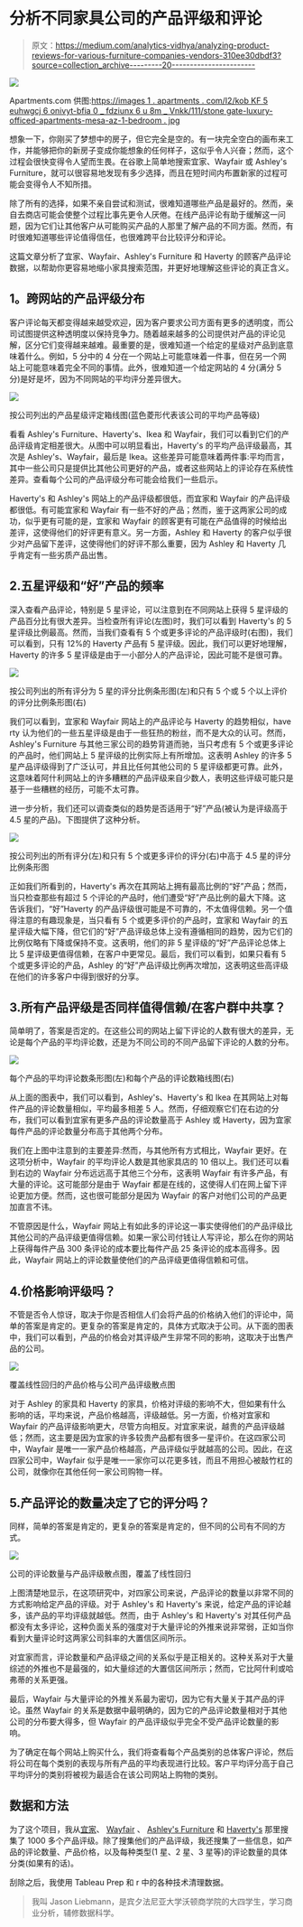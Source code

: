 # 分析不同家具公司的产品评级和评论

> 原文：<https://medium.com/analytics-vidhya/analyzing-product-reviews-for-various-furniture-companies-vendors-310ee30dbdf3?source=collection_archive---------20----------------------->

![](img/d1e6df4ae679d85fe2c06a8adb6d6acd.png)

Apartments.com 供图:[https://images 1 . apartments . com/I2/kob KF 5 euhwgcj 6 onivyt-bfia 0 _ fdziunx 6 u 8m _ Vnkk/111/stone gate-luxury-officed-apartments-mesa-az-1-bedroom . jpg](https://images1.apartments.com/i2/KOBkf5EUHWgcJ6oNIvyT-BFIA0_fDZiunX6u8M_Vnkk/111/stonegate-luxury-furnished-apartments-mesa-az-1-bedroom.jpg)

想象一下，你刚买了梦想中的房子，但它完全是空的。有一块完全空白的画布来工作，并能够把你的新房子变成你能想象的任何样子，这似乎令人兴奋；然而，这个过程会很快变得令人望而生畏。在谷歌上简单地搜索宜家、Wayfair 或 Ashley's Furniture，就可以很容易地发现有多少选择，而且在短时间内布置新家的过程可能会变得令人不知所措。

除了所有的选择，如果不亲自尝试和测试，很难知道哪些产品是最好的。然而，亲自去商店可能会使整个过程比事先更令人厌倦。在线产品评论有助于缓解这一问题，因为它们让其他客户从可能购买产品的人那里了解产品的不同方面。然而，有时很难知道哪些评论值得信任，也很难跨平台比较评分和评论。

这篇文章分析了宜家、Wayfair、Ashley's Furniture 和 Haverty 的顾客产品评论数据，以帮助你更容易地缩小家具搜索范围，并更好地理解这些评论的真正含义。

## **1。跨网站的产品评级分布**

客户评论每天都变得越来越受欢迎，因为客户要求公司方面有更多的透明度，而公司试图提供这种透明度以保持竞争力。随着越来越多的公司提供对产品的评论见解，区分它们变得越来越难。最重要的是，很难知道一个给定的星级对产品到底意味着什么。例如，5 分中的 4 分在一个网站上可能意味着一件事，但在另一个网站上可能意味着完全不同的事情。此外，很难知道一个给定网站的 4 分(满分 5 分)是好是坏，因为不同网站的平均评分差异很大。

![](img/c166f9fa29c523cf5fe1680261f375ed.png)

按公司列出的产品星级评定箱线图(蓝色菱形代表该公司的平均产品等级)

看看 Ashley's Furniture、Haverty's、Ikea 和 Wayfair，我们可以看到它们的产品评级肯定相差很大。从图中可以明显看出，Haverty's 的平均产品评级最高，其次是 Ashley's、Wayfair，最后是 Ikea。这些差异可能意味着两件事:平均而言，其中一些公司只是提供比其他公司更好的产品，或者这些网站上的评论存在系统性差异。查看每个公司的产品评级分布可能会给我们一些启示。

Haverty's 和 Ashley's 网站上的产品评级都很低，而宜家和 Wayfair 的产品评级都很低。有可能宜家和 Wayfair 有一些不好的产品；然而，鉴于这两家公司的成功，似乎更有可能的是，宜家和 Wayfair 的顾客更有可能在产品值得的时候给出差评，这使得他们的好评更有意义。另一方面，Ashley 和 Haverty 的客户似乎很少对产品留下差评，这使得他们的好评不那么重要，因为 Ashley 和 Haverty 几乎肯定有一些劣质产品出售。

## 2.五星评级和“好”产品的频率

深入查看产品评论，特别是 5 星评论，可以注意到在不同网站上获得 5 星评级的产品百分比有很大差异。当检查所有评论(左图)时，我们可以看到 Haverty's 的 5 星评级比例最高。然而，当我们查看有 5 个或更多评论的产品评级时(右图)，我们可以看到，只有 12%的 Haverty 产品有 5 星评级。因此，我们可以更好地理解，Haverty 的许多 5 星评级是由于一小部分人的产品评论，因此可能不是很可靠。

![](img/8fc66ee382b2d605f0d0ecb013ae12f6.png)

按公司列出的所有评分为 5 星的评分比例条形图(左)和只有 5 个或 5 个以上评价的评分比例条形图(右)

我们可以看到，宜家和 Wayfair 网站上的产品评论与 Haverty 的趋势相似，have rty 认为他们的一些五星评级是由于一些狂热的粉丝，而不是大众的认可。然而，Ashley's Furniture 与其他三家公司的趋势背道而驰，当只考虑有 5 个或更多评论的产品时，他们网站上 5 星评级的比例实际上有所增加。这表明 Ashley 的许多 5 星产品评级得到了广泛认可，并且比任何其他公司的 5 星评级都更可靠。此外，这意味着阿什利网站上的许多糟糕的产品评级来自少数人，表明这些评级可能只是基于一些糟糕的经历，可能不太可靠。

进一步分析，我们还可以调查类似的趋势是否适用于“好”产品(被认为是评级高于 4.5 星的产品)。下图提供了这种分析。

![](img/c1482ce452ab90e0b8d5aa6536026ff1.png)

按公司列出的所有评分(左)和只有 5 个或更多评价的评分(右)中高于 4.5 星的评分比例条形图

正如我们所看到的，Haverty's 再次在其网站上拥有最高比例的“好”产品；然而，当只检查那些有超过 5 个评论的产品时，他们遭受“好”产品比例的最大下降。这告诉我们，“好”Haverty 的产品评级很可能是不可靠的，不太值得信赖。另一个值得注意的有趣现象是，当只看有 5 个或更多评价的产品时，宜家和 Wayfair 的五星评级大幅下降，但它们的“好”产品评级总体上没有遵循相同的趋势，因为它们的比例仅略有下降或保持不变。这表明，他们的非 5 星评级的“好”产品评论总体上比 5 星评级更值得信赖，在客户中更常见。最后，我们可以看到，如果只看有 5 个或更多评论的产品，Ashley 的“好”产品评级比例再次增加，这表明这些高评级在他们的许多客户中得到很好的分享。

## 3.所有产品评级是否同样值得信赖/在客户群中共享？

简单明了，答案是否定的。在这些公司的网站上留下评论的人数有很大的差异，无论是每个产品的平均评论数，还是为不同公司的不同产品留下评论的人数的分布。

![](img/aa6ce9ea617032c217543b1503ad6e40.png)

每个产品的平均评论数条形图(左)和每个产品的评论数箱线图(右)

从上面的图表中，我们可以看到，Ashley's、Haverty's 和 Ikea 在其网站上对每件产品的评论数量相似，平均最多相差 5 人。然而，仔细观察它们在右边的分布，我们可以看到宜家有更多产品的评论数量高于 Ashley 或 Haverty，因为宜家每件产品的评论数量分布高于其他两个分布。

我们在上图中注意到的主要差异:然而，与其他所有方式相比，Wayfair 更好。在这项分析中，Wayfair 的平均评论人数是其他家具店的 10 倍以上。我们还可以看到右边的 Wayfair 分布远远高于其他三个分布，这表明 Wayfair 有许多产品，有大量的评论。这可能部分是由于 Wayfair 都是在线的，这使得人们在网上留下评论更加方便。然而，这也很可能部分是因为 Wayfair 的客户对他们公司的产品更加直言不讳。

不管原因是什么，Wayfair 网站上有如此多的评论这一事实使得他们的产品评级比其他公司的产品评级更值得信赖。如果一家公司付钱让人写评论，那么在你的网站上获得每件产品 300 条评论的成本要比每件产品 25 条评论的成本高得多。因此，Wayfair 网站上的评论数量使他们的产品评级更值得信赖和可信。

## 4.价格影响评级吗？

不管是否令人惊讶，取决于你是否相信人们会将产品的价格纳入他们的评论中，简单的答案是肯定的。更复杂的答案是肯定的，具体方式取决于公司。从下面的图表中，我们可以看到，产品的价格会对其评级产生非常不同的影响，这取决于出售产品的公司。

![](img/1c40e15669414834f4b88db3fbe63d0d.png)

覆盖线性回归的产品价格与公司产品评级散点图

对于 Ashley 的家具和 Haverty 的家具，价格对评级的影响不大，但如果有什么影响的话，平均来说，产品价格越高，评级越低。另一方面，价格对宜家和 Wayfair 的产品评级影响更大，尽管方向相反。对宜家来说，越贵的产品评级越低；然而，这主要是因为宜家的许多较贵产品都有很多一星评价。在这四家公司中，Wayfair 是唯一一家产品价格越高，产品评级似乎就越高的公司。因此，在这四家公司中，Wayfair 似乎是唯一一家你可以花更多钱，而且不用担心被敲竹杠的公司，就像你在其他任何一家公司购物一样。

## 5.产品评论的数量决定了它的评分吗？

同样，简单的答案是肯定的，更复杂的答案是肯定的，但不同的公司有不同的方式。

![](img/a2c001cf9c7e6d35abc6cf527f55b115.png)

公司的评论数量与产品评级散点图，覆盖了线性回归

上图清楚地显示，在这项研究中，对四家公司来说，产品评论的数量以非常不同的方式影响给定产品的评级。对于 Ashley's 和 Haverty's 来说，给定产品的评论越多，该产品的平均评级就越低。然而，由于 Ashley's 和 Haverty's 对其任何产品都没有太多评论，这种负面关系的强度对于大量评论的外推来说非常弱，正如当你看到大量评论时这两家公司斜率的大置信区间所示。

对宜家而言，评论数量和产品评级之间的关系似乎是正相关的。这种关系对于大量综述的外推也不是最强的，如大量综述的大置信区间所示；然而，它比阿什利或哈弗蒂的关系更强。

最后，Wayfair 与大量评论的外推关系最为密切，因为它有大量关于其产品的评论。虽然 Wayfair 的关系是数据中最明确的，因为它的产品评论数量相对于其他公司的分布要大得多，但 Wayfair 的产品评级似乎完全不受产品评论数量的影响。

为了确定在每个网站上购买什么，我们将查看每个产品类别的总体客户评论，然后将公司在每个类别的表现与所有产品的平均表现进行比较。客户平均评分高于自己平均评分的类别将被视为最适合在该公司网站上购物的类别。

## 数据和方法

为了这个项目，我从[宜家](https://www.ikea.com/us/en/)、 [Wayfair](https://www.wayfair.com/) 、 [Ashley's Furniture](https://www.ashleyfurniture.com/) 和 [Haverty's](https://www.havertys.com/furniture) 那里搜集了 1000 多个产品评级。除了搜集他们的产品评级，我还搜集了一些信息，如产品的评论数量、产品价格，以及每种类型(1 星、2 星、3 星等)的评论数量的具体分类(如果有的话)。

刮除之后，我使用 Tableau Prep 和 r 中的各种技术清理数据。

> 我叫 Jason Liebmann，是宾夕法尼亚大学沃顿商学院的大四学生，学习商业分析，辅修数据科学。
